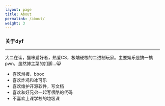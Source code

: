 ```yaml
---
layout: page
title: About
permalink: /about/
weight: 3
---
```


### 关于dyf
---
大二在读，猫咪爱好者，热爱CS，极端硬核的二进制玩家。主要娱乐是搞一搞pwn，虽然博主菜的扣脚…😹

- 喜欢滑板，bbox
- 喜欢炸鸡和冰可乐
- 喜欢维护开源软件，写文档
- 喜欢和好兄弟一起写很酷的代码
- 不喜欢上课学校的垃圾课
